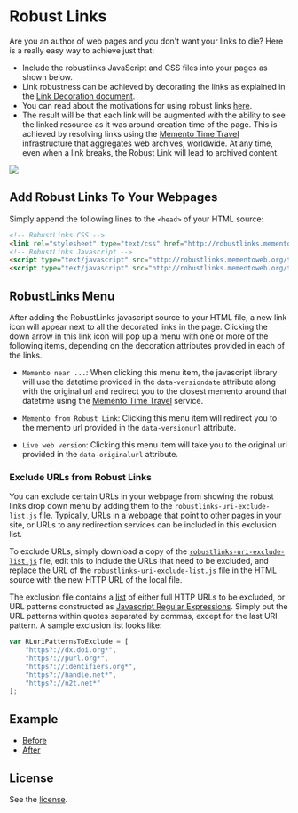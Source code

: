 # Robust Links
Are you an author of web pages and you don't want your links to die? Here is a really easy way to achieve just that:

* Include the robustlinks JavaScript and CSS files into your pages as shown below.
* Link robustness can be achieved by decorating the links as explained in the [Link Decoration document](http://robustlinks.mementoweb.org/spec/).
* You can read about the motivations for using robust links [here](http://robustlinks.mementoweb.org/about/). 
* The result will be that each link will be augmented with the ability to see the linked resource as it was around creation time of the page. This is achieved by resolving links using the [Memento Time Travel](http://timetravel.mementoweb.org/guide/api/) infrastructure that aggregates web archives, worldwide. At any time, even when a link breaks, the Robust Link will lead to archived content.

![](http://robustlinks.mementoweb.org/demo/robustlinks_demo.gif)

## Add Robust Links To Your Webpages

Simply append the following lines to the `<head>` of your HTML source:

```html
<!-- RobustLinks CSS -->
<link rel="stylesheet" type="text/css" href="http://robustlinks.mementoweb.org/tools/js/robustlinks.css" />
<!-- RobustLinks Javascript -->
<script type="text/javascript" src="http://robustlinks.mementoweb.org/tools/js/robustlinks-min.js"></script>
<script type="text/javascript" src="http://robustlinks.mementoweb.org/tools/js/robustlinks-uri-exclude-list.js"></script>
```

## RobustLinks Menu

After adding the RobustLinks javascript source to your HTML file, a new link icon will appear next to all the decorated links in the page. Clicking the down arrow in this link icon will pop up a menu with one or more of the following items, depending on the decoration attributes provided in each of the links.

* `Memento near ...`: When clicking this menu item, the javascript library will use the datetime provided in the `data-versiondate` attribute along with the original url and redirect you to the closest memento around that datetime using the [Memento Time Travel](http://timetravel.mementoweb.org/guide/api/) service.

* `Memento from Robust Link`: Clicking this menu item will redirect you to the memento url provided in the `data-versionurl` attribute.

* `Live web version`: Clicking this menu item will take you to the original url provided in the `data-originalurl` attribute.

### Exclude URLs from Robust Links

You can exclude certain URLs in your webpage from showing the robust links drop down menu by adding them to the `robustlinks-uri-exclude-list.js` file. Typically, URLs in a webpage that point to other pages in your site, or URLs to any redirection services can be included in this exclusion list. 

To exclude URLs, simply download a copy of the [`robustlinks-uri-exclude-list.js`](https://raw.githubusercontent.com/mementoweb/robustlinks/master/robustlinks-uri-exclude-list.js) file, edit this to include the URLs that need to be excluded, and replace the URL of the `robustlinks-uri-exclude-list.js` file in the HTML source with the new HTTP URL of the local file. 

The exclusion file contains a [list](https://developer.mozilla.org/en-US/docs/Web/JavaScript/Reference/Global_Objects/Array) of either full HTTP URLs to be excluded, or URL patterns constructed as [Javascript Regular Expressions](https://developer.mozilla.org/en-US/docs/Web/JavaScript/Guide/Regular_Expressions). Simply put the URL patterns within quotes separated by commas, except for the last URI pattern. A sample exclusion list looks like:

```javascript
var RLuriPatternsToExclude = [
    "https?://dx.doi.org*",
    "https?://purl.org*",
    "https?://identifiers.org*",
    "https?://handle.net*",
    "https?://n2t.net*"
];
```

## Example
- [Before](http://robustlinks.mementoweb.org/demo/uri_references.html)
- [After](http://robustlinks.mementoweb.org/demo/uri_references_js.html) 

## License
See the [license](http://mementoweb.github.io/SiteStory/license.html).


